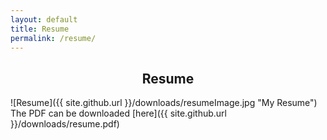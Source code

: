 ```yaml
---
layout: default
title: Resume
permalink: /resume/
---
```


## <center>Resume</center>

![Resume]({{ site.github.url }}/downloads/resumeImage.jpg "My Resume")
The PDF can be downloaded [here]({{ site.github.url }}/downloads/resume.pdf)